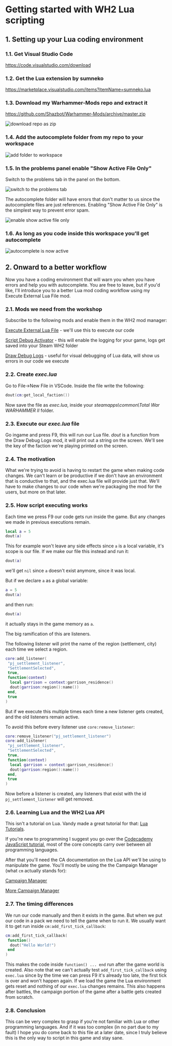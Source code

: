 # Getting started with WH2 Lua scripting

## 1. Setting up your Lua coding environment

### 1.1. Get Visual Studio Code

<https://code.visualstudio.com/download>

### 1.2. Get the Lua extension by sumneko

<https://marketplace.visualstudio.com/items?itemName=sumneko.lua>

### 1.3. Download my Warhammer-Mods repo and extract it

<https://github.com/Shazbot/Warhammer-Mods/archive/master.zip>

![download repo as zip](images/download_repo.png)

### 1.4. Add the autocomplete folder from my repo to your workspace

![add folder to workspace](images/add_folder_to_workspace.png)

### 1.5. In the problems panel enable "Show Active File Only"

Switch to the problems tab in the panel on the bottom.

![switch to the problems tab](images/problems_tab.png)

The autocomplete folder will have errors that don't matter to us since the autocomplete files are just references. Enabling "Show Active File Only" is the simplest way to prevent error spam.

![enable show active file only](images/show_active_file_only.png)

### 1.6. As long as you code inside this workspace you'll get autocomplete

![autocomplete is now active](images/autocomplete.png)

## 2. Onward to a better workflow

Now you have a coding environment that will warn you when you have errors and help you with autocomplete. You are free to leave, but if you'd like, I'll introduce you to a better Lua mod coding workflow using my Execute External Lua File mod.

### 2.1. Mods we need from the workshop

Subscribe to the following mods and enable them in the WH2 mod manager:

[Execute External Lua File](https://steamcommunity.com/sharedfiles/filedetails/?id=1916572654) - we'll use this to execute our code

[Script Debug Activator](https://steamcommunity.com/sharedfiles/filedetails/?id=1271877744) - this will enable the logging for your game, logs get saved into your Steam WH2 folder

[Draw Debug Logs](https://steamcommunity.com/sharedfiles/filedetails/?id=1929093751) - useful for visual debugging of Lua data, will show us errors in our code we execute

### 2.2. Create _exec.lua_

Go to File->New File in VSCode.
Inside the file write the following:

```lua
dout(cm:get_local_faction())
```

Now save the file as _exec.lua_, inside your _steamapps\common\Total War WARHAMMER II_ folder.

### 2.3. Execute our _exec.lua_ file

Go ingame and press F9, this will run our Lua file.
_dout_ is a function from the Draw Debug Logs mod, it will print out a string on the screen. We'll see the key of the faction we're playing printed on the screen.

### 2.4. The motivation

What we're trying to avoid is having to restart the game when making code changes. We can't learn or be productive if we don't have an environment that is conductive to that, and the exec.lua file will provide just that.
We'll have to make changes to our code when we're packaging the mod for the users, but more on that later.

### 2.5. How script executing works

Each time we press F9 our code gets run inside the game.
But any changes we made in previous executions remain.

```lua
local a = 5
dout(a)
```

This for example won't leave any side effects since `a` is a local variable, it's scope is our file.
If we make our file this instead and run it:

```lua
dout(a)
```

we'll get `nil` since `a` doesn't exist anymore, since it was local.

But if we declare `a` as a global variable:

```lua
a = 5
dout(a)
```

and then run:

```lua
dout(a)
```

it actually stays in the game memory as `a`.

The big ramification of this are listeners.

The following listener will print the name of the region (settlement, city) each time we select a region.

```lua
core:add_listener(
 "pj_settlement_listener",
 "SettlementSelected",
 true,
 function(context)
  local garrison = context:garrison_residence()
  dout(garrison:region():name())
 end,
 true
)
```

But if we execute this multiple times each time a new listener gets created, and the old listeners remain active.

To avoid this before every listener use `core:remove_listener`:

```lua
core:remove_listener("pj_settlement_listener")
core:add_listener(
 "pj_settlement_listener",
 "SettlementSelected",
 true,
 function(context)
  local garrison = context:garrison_residence()
  dout(garrison:region():name())
 end,
 true
)
```

Now before a listener is created, any listeners that exist with the id `pj_settlement_listener` will get removed.

### 2.6. Learning Lua and the WH2 Lua API

This isn't a tutorial on Lua. Vandy made a great tutorial for that:
[Lua Tutorials](https://tw-modding.com/docs/lua-tutorials/).

If you're new to programming I suggest you go over the [Codecademy JavaScript tutorial](https://www.codecademy.com/learn/introduction-to-javascript), most of the core concepts carry over between all programming languages.

After that you'll need the CA documentation on the Lua API we'll be using to manipulate the game. You'll mostly be using the the Campaign Manager (what `cm` actually stands for):

[Campaign Manager](https://chadvandy.github.io/tw_modding_resources/campaign/campaign_manager.html)

[More Campaign Manager](https://chadvandy.github.io/tw_modding_resources/campaign/episodic_scripting.html#class:episodic_scripting)

### 2.7. The timing differences

We run our code manually and then it exists in the game. But when we put our code in a pack we need to tell the game when to run it.
We usually want it to get run inside `cm:add_first_tick_callback`:

```lua
cm:add_first_tick_callback(
 function()
  dout("Hello World!")
 end
)
```

This makes the code inside `function() ... end` run after the game world is created.
Also note that we can't actually test `add_first_tick_callback` using `exec.lua` since by the time we can press F9 it's already too late, the first tick is over and won't happen again. If we load the game the Lua environment gets reset and nothing of our `exec.lua` changes remains.
This also happens after battles, the campaign portion of the game after a battle gets created from scratch.

### 2.8. Conclusion

This can be very complex to grasp if you're not familiar with Lua or other programming languages. And if it was too complex (in no part due to my fault) I hope you do come back to this file at a later date, since I truly believe this is the only way to script in this game and stay sane.
